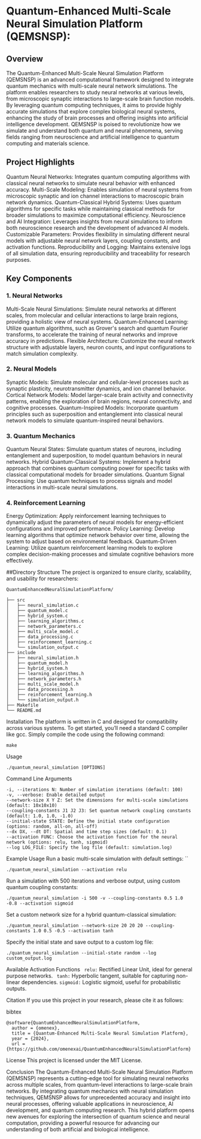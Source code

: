 # Quantum-Enhanced Multi-Scale Neural Simulation Platform (QEMSNSP):

## Overview
The Quantum-Enhanced Multi-Scale Neural Simulation Platform (QEMSNSP) is an advanced computational framework designed to integrate quantum mechanics with multi-scale neural network simulations. The platform enables researchers to study neural networks at various levels, from microscopic synaptic interactions to large-scale brain function models. By leveraging quantum computing techniques, it aims to provide highly accurate simulations that explore complex biological neural systems, enhancing the study of brain processes and offering insights into artificial intelligence development. QEMSNSP is poised to revolutionize how we simulate and understand both quantum and neural phenomena, serving fields ranging from neuroscience and artificial intelligence to quantum computing and materials science.

## Project Highlights
Quantum Neural Networks: Integrates quantum computing algorithms with classical neural networks to simulate neural behavior with enhanced accuracy.
Multi-Scale Modeling: Enables simulation of neural systems from microscopic synaptic and ion channel interactions to macroscopic brain network dynamics.
Quantum-Classical Hybrid Systems: Uses quantum algorithms for specific tasks while maintaining classical methods for broader simulations to maximize computational efficiency.
Neuroscience and AI Integration: Leverages insights from neural simulations to inform both neuroscience research and the development of advanced AI models.
Customizable Parameters: Provides flexibility in simulating different neural models with adjustable neural network layers, coupling constants, and activation functions.
Reproducibility and Logging: Maintains extensive logs of all simulation data, ensuring reproducibility and traceability for research purposes.


## Key Components


### 1. Neural Networks
Multi-Scale Neural Simulations: Simulate neural networks at different scales, from molecular and cellular interactions to large brain regions, providing a holistic view of neural systems.
Quantum-Enhanced Learning: Utilize quantum algorithms, such as Grover's search and quantum Fourier transforms, to accelerate the training of neural networks and improve accuracy in predictions.
Flexible Architecture: Customize the neural network structure with adjustable layers, neuron counts, and input configurations to match simulation complexity.

### 2. Neural Models
Synaptic Models: Simulate molecular and cellular-level processes such as synaptic plasticity, neurotransmitter dynamics, and ion channel behavior.
Cortical Network Models: Model larger-scale brain activity and connectivity patterns, enabling the exploration of brain regions, neural connectivity, and cognitive processes.
Quantum-Inspired Models: Incorporate quantum principles such as superposition and entanglement into classical neural network models to simulate quantum-inspired neural behaviors.

### 3. Quantum Mechanics
Quantum Neural States: Simulate quantum states of neurons, including entanglement and superposition, to model quantum behaviors in neural networks.
Hybrid Quantum-Classical Systems: Implement a hybrid approach that combines quantum computing power for specific tasks with classical computational models for broader simulations.
Quantum Signal Processing: Use quantum techniques to process signals and model interactions in multi-scale neural simulations.

### 4. Reinforcement Learning
Energy Optimization: Apply reinforcement learning techniques to dynamically adjust the parameters of neural models for energy-efficient configurations and improved performance.
Policy Learning: Develop learning algorithms that optimize network behavior over time, allowing the system to adjust based on environmental feedback.
Quantum-Driven Learning: Utilize quantum reinforcement learning models to explore complex decision-making processes and simulate cognitive behaviors more effectively.

##Directory Structure
The project is organized to ensure clarity, scalability, and usability for researchers:



```
QuantumEnhancedNeuralSimulationPlatform/

├── src
│   ├── neural_simulation.c
│   ├── quantum_model.c
│   ├── hybrid_system.c
│   ├── learning_algorithms.c
│   ├── network_parameters.c
│   ├── multi_scale_model.c
│   ├── data_processing.c
│   ├── reinforcement_learning.c
│   └── simulation_output.c
├── include
│   ├── neural_simulation.h
│   ├── quantum_model.h
│   ├── hybrid_system.h
│   ├── learning_algorithms.h
│   ├── network_parameters.h
│   ├── multi_scale_model.h
│   ├── data_processing.h
│   ├── reinforcement_learning.h
│   └── simulation_output.h
├── Makefile
└── README.md
```

Installation
The platform is written in C and designed for compatibility across various systems. To get started, you’ll need a standard C compiler like gcc. Simply compile the code using the following command:


```
make
```

Usage

```
./quantum_neural_simulation [OPTIONS]
```


Command Line Arguments
```
-i, --iterations N: Number of simulation iterations (default: 100)
-v, --verbose: Enable detailed output
--network-size X Y Z: Set the dimensions for multi-scale simulations (default: 10x10x10)
--coupling-constants J1 J2 J3: Set quantum network coupling constants (default: 1.0, 1.0, -1.0)
--initial-state STATE: Define the initial state configuration (options: random, all-on, all-off)
--dx DX, --dt DT: Spatial and time step sizes (default: 0.1)
--activation FUNC: Choose the activation function for the neural network (options: relu, tanh, sigmoid)
--log LOG_FILE: Specify the log file (default: simulation.log)
```

Example Usage
Run a basic multi-scale simulation with default settings:
``

```
./quantum_neural_simulation --activation relu
```

Run a simulation with 500 iterations and verbose output, using custom quantum coupling constants:


```
./quantum_neural_simulation -i 500 -v --coupling-constants 0.5 1.0 -0.8 --activation sigmoid
```

Set a custom network size for a hybrid quantum-classical simulation:


```
./quantum_neural_simulation --network-size 20 20 20 --coupling-constants 1.0 0.5 -0.5 --activation tanh
```

Specify the initial state and save output to a custom log file:


```
./quantum_neural_simulation --initial-state random --log custom_output.log
```

Available Activation Functions
``` relu:```  Rectified Linear Unit, ideal for general purpose networks.
``` tanh:``` Hyperbolic tangent, suitable for capturing non-linear dependencies.
```sigmoid:``` Logistic sigmoid, useful for probabilistic outputs.

Citation
If you use this project in your research, please cite it as follows:

bibtex
```
@software{QuantumEnhancedNeuralSimulationPlatform,
  author = {omenex},
  title = {Quantum-Enhanced Multi-Scale Neural Simulation Platform},
  year = {2024},
  url = {https://github.com/omenexai/QuantumEnhancedNeuralSimulationPlatform}
```


License
This project is licensed under the MIT License.

Conclusion
The Quantum-Enhanced Multi-Scale Neural Simulation Platform (QEMSNSP) represents a cutting-edge tool for simulating neural networks across multiple scales, from quantum-level interactions to large-scale brain networks. By integrating quantum mechanics with neural simulation techniques, QEMSNSP allows for unprecedented accuracy and insight into neural processes, offering valuable applications in neuroscience, AI development, and quantum computing research. This hybrid platform opens new avenues for exploring the intersection of quantum science and neural computation, providing a powerful resource for advancing our understanding of both artificial and biological intelligence.
